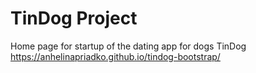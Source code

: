 # TinDog Project
Home page for startup of the dating app for dogs TinDog
https://anhelinapriadko.github.io/tindog-bootstrap/
